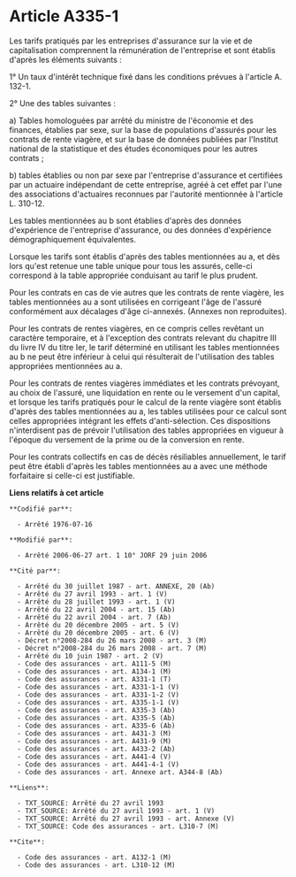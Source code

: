 # Article A335-1

Les tarifs pratiqués par les entreprises d'assurance sur la vie et de capitalisation comprennent la rémunération de
l'entreprise et sont établis d'après les éléments suivants :

1° Un taux d'intérêt technique fixé dans les conditions prévues à l'article A. 132-1.

2° Une des tables suivantes :

a) Tables homologuées par arrêté du ministre de l'économie et des finances, établies par sexe, sur la base de populations
d'assurés pour les contrats de rente viagère, et sur la base de données publiées par l'Institut national de la statistique et
des études économiques pour les autres contrats ;

b) tables établies ou non par sexe par l'entreprise d'assurance et certifiées par un actuaire indépendant de cette
entreprise, agréé à cet effet par l'une des associations d'actuaires reconnues par l'autorité mentionnée à l'article L.
310-12.

Les tables mentionnées au b sont établies d'après des données d'expérience de l'entreprise d'assurance, ou des données
d'expérience démographiquement équivalentes.

Lorsque les tarifs sont établis d'après des tables mentionnées au a, et dès lors qu'est retenue une table unique pour tous
les assurés, celle-ci correspond à la table appropriée conduisant au tarif le plus prudent.

Pour les contrats en cas de vie autres que les contrats de rente viagère, les tables mentionnées au a sont utilisées en
corrigeant l'âge de l'assuré conformément aux décalages d'âge ci-annexés. (Annexes non reproduites).

Pour les contrats de rentes viagères, en ce compris celles revêtant un caractère temporaire, et à l'exception des contrats
relevant du chapitre III du livre IV du titre Ier, le tarif déterminé en utilisant les tables mentionnées au b ne peut être
inférieur à celui qui résulterait de l'utilisation des tables appropriées mentionnées au a.

Pour les contrats de rentes viagères immédiates et les contrats prévoyant, au choix de l'assuré, une liquidation en rente ou
le versement d'un capital, et lorsque les tarifs pratiqués pour le calcul de la rente viagère sont établis d'après des tables
mentionnées au a, les tables utilisées pour ce calcul sont celles appropriées intégrant les effets d'anti-sélection. Ces
dispositions n'interdisent pas de prévoir l'utilisation des tables appropriées en vigueur à l'époque du versement de la prime
ou de la conversion en rente.

Pour les contrats collectifs en cas de décès résiliables annuellement, le tarif peut être établi d'après les tables
mentionnées au a avec une méthode forfaitaire si celle-ci est justifiable.

**Liens relatifs à cet article**

	**Codifié par**:

	  - Arrêté 1976-07-16

	**Modifié par**:

	  - Arrêté 2006-06-27 art. 1 10° JORF 29 juin 2006

	**Cité par**:

	  - Arrêté du 30 juillet 1987 - art. ANNEXE, 20 (Ab)
	  - Arrêté du 27 avril 1993 - art. 1 (V)
	  - Arrêté du 28 juillet 1993 - art. 1 (V)
	  - Arrêté du 22 avril 2004 - art. 15 (Ab)
	  - Arrêté du 22 avril 2004 - art. 7 (Ab)
	  - Arrêté du 20 décembre 2005 - art. 5 (V)
	  - Arrêté du 20 décembre 2005 - art. 6 (V)
	  - Décret n°2008-284 du 26 mars 2008 - art. 3 (M)
	  - Décret n°2008-284 du 26 mars 2008 - art. 7 (M)
	  - Arrêté du 10 juin 1987 - art. 2 (V)
	  - Code des assurances - art. A111-5 (M)
	  - Code des assurances - art. A134-1 (M)
	  - Code des assurances - art. A331-1 (T)
	  - Code des assurances - art. A331-1-1 (V)
	  - Code des assurances - art. A331-1-2 (V)
	  - Code des assurances - art. A335-1-1 (V)
	  - Code des assurances - art. A335-3 (Ab)
	  - Code des assurances - art. A335-5 (Ab)
	  - Code des assurances - art. A335-6 (Ab)
	  - Code des assurances - art. A431-3 (M)
	  - Code des assurances - art. A431-9 (M)
	  - Code des assurances - art. A433-2 (Ab)
	  - Code des assurances - art. A441-4 (V)
	  - Code des assurances - art. A441-4-1 (V)
	  - Code des assurances - art. Annexe art. A344-8 (Ab)

	**Liens**:

	  - TXT_SOURCE: Arrêté du 27 avril 1993
	  - TXT_SOURCE: Arrêté du 27 avril 1993 - art. 1 (V)
	  - TXT_SOURCE: Arrêté du 27 avril 1993 - art. Annexe (V)
	  - TXT_SOURCE: Code des assurances - art. L310-7 (M)

	**Cite**:

	  - Code des assurances - art. A132-1 (M)
	  - Code des assurances - art. L310-12 (M)

